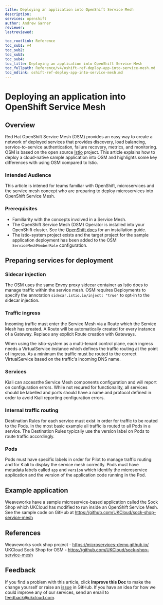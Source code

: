 ```yaml
---
title: Deploying an application into OpenShift Service Mesh
description:
services: openshift
author: Andrew Garner
reviewer:
lastreviewed:

toc_rootlink: Reference
toc_sub1: v4
toc_sub2:
toc_sub3:
toc_sub4:
toc_title: Deploying an application into OpenShift Service Mesh
toc_fullpath: Reference/v4/oshift-ref-deploy-app-into-service-mesh.md
toc_mdlink: oshift-ref-deploy-app-into-service-mesh.md
---
```


# Deploying an application into OpenShift Service Mesh

## Overview

Red Hat OpenShift Service Mesh (OSM) provides an easy way to create a network of deployed services that provides discovery, load balancing, service-to-service authentication, failure recovery, metrics, and monitoring. OSM is based on the open source [Istio](https://istio.io/) project. This article explains how to deploy a cloud-native sample application into OSM and highlights some key differences with using OSM compared to Istio.

### Intended Audience

This article is intened for teams familiar with OpenShift, microservices and the service mesh concept who are preparing to deploy microservices into OpenShift Service Mesh.

### Prerequisites

* Familiarity with the concepts involved in a Service Mesh.
* The OpenShift Service Mesh (OSM) Operator is installed into your OpenShift cluster. See the [OpenShift docs](https://docs.openshift.com/container-platform/4.4/service_mesh/service_mesh_install/preparing-ossm-installation.html) for an installation guide.
* The istio-system project exists and the target project for the sample application deployment has been added to the OSM `ServiceMeshMemberRole` configuration.

## Preparing services for deployment

### Sidecar injection

The OSM uses the same Envoy proxy sidecar container as Istio does to manage traffic within the service mesh. OSM requires Deployments to specify the annotation `sidecar.istio.io/inject: "true"` to opt-in to the sidecar injection.

### Traffic ingress

Incoming traffic must enter the Service Mesh via a Route which the Service Mesh has created. A Route will be automatically created for every instance of a Gateway. Replace any explicit Route creation with Gateways.

When using the istio-system as a multi-tenant control plane, each ingress needs a VirtualService instance which defines the traffic routing at the point of ingress. As a minimum the traffic must be routed to the correct VirtualService based on the traffic's incoming DNS name.

### Services

Kiali can accessthe Service Mesh components configuration and will report on configuration errors. While not requred for functionality, all services should be labelled and ports should have a name and protocol defined in order to avoid Kiali reporting configuration errors.

### Internal traffic routing

Destination Rules for each service must exist in order for traffic to be routed to the Pods. In the most basic example all traffic is routed to all Pods in a service. The Destination Rules typically use the version label on Pods to route traffic accordingly.

### Pods

Pods must have specific labels in order for Pilot to manage traffic routing and for Kiali to display the service mesh correctly. Pods must have metadata labels called `app` and `version` which identify the microservice application and the version of the application code running in the Pod.

## Example application

Weaveworks have a sample microservice-based application called the Sock Shop which UKCloud has modified to run inside an OpenShift Service Mesh. See the sample code on GitHub at https://github.com/UKCloud/sock-shop-service-mesh

## References

Weaveworks sock shop project - https://microservices-demo.github.io/
UKCloud Sock Shop for OSM - https://github.com/UKCloud/sock-shop-service-mesh

## Feedback

If you find a problem with this article, click **Improve this Doc** to make the change yourself or raise an [issue](https://github.com/UKCloud/documentation/issues) in GitHub. If you have an idea for how we could improve any of our services, send an email to <feedback@ukcloud.com>.
